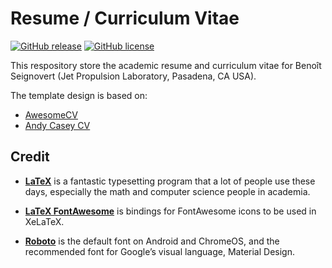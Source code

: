 Resume / Curriculum Vitae
==========================

[![GitHub release](https://img.shields.io/github/release/seignovert/cv.svg)](https://github.com/seignovert/cv/releases/latest)
[![GitHub license](https://img.shields.io/github/license/seignovert/cv.svg)](https://github.com/seignovert/cv/blob/master/LICENCE.md)

This respository store the academic resume and curriculum vitae for Benoît Seignovert (Jet Propulsion Laboratory, Pasadena, CA USA).

The template design is based on:
  - [AwesomeCV](https://github.com/posquit0/Awesome-CV)
  - [Andy Casey CV](https://github.com/andycasey/cv)

Credit
-------
* [**LaTeX**](http://www.latex-project.org) is a fantastic typesetting program that a lot of people use these days, especially the math and computer science people in academia.

* [**LaTeX FontAwesome**](https://github.com/furl/latex-fontawesome) is bindings for FontAwesome icons to be used in XeLaTeX.

* [**Roboto**](https://github.com/google/roboto) is the default font on Android and ChromeOS, and the recommended font for Google’s visual language, Material Design.
